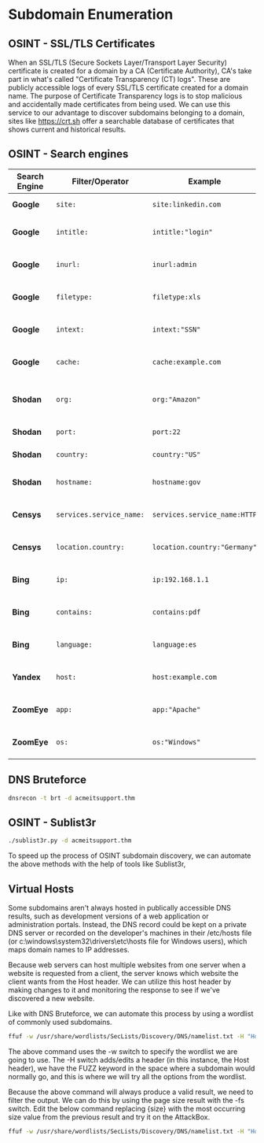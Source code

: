 # Subdomain Enumeration

## OSINT - SSL/TLS Certificates

When an SSL/TLS (Secure Sockets Layer/Transport Layer Security) certificate is created for a domain by a CA (Certificate Authority), CA's take part in what's called "Certificate Transparency (CT) logs". These are publicly accessible logs of every SSL/TLS certificate created for a domain name. The purpose of Certificate Transparency logs is to stop malicious and accidentally made certificates from being used. We can use this service to our advantage to discover subdomains belonging to a domain, sites like https://crt.sh offer a searchable database of certificates that shows current and historical results.

## OSINT - Search engines

| Search Engine | Filter/Operator          | Example                      | Description                                                     |
| ------------- | ------------------------ | ---------------------------- | --------------------------------------------------------------- |
| **Google**    | `site:`                  | `site:linkedin.com`          | Limits results to a specific domain.                            |
| **Google**    | `intitle:`               | `intitle:"login"`            | Searches for pages with the term in the title.                  |
| **Google**    | `inurl:`                 | `inurl:admin`                | Searches for pages with the term in the URL.                    |
| **Google**    | `filetype:`              | `filetype:xls`               | Finds specific file types (e.g. `.xls`, `.pdf`).                |
| **Google**    | `intext:`                | `intext:"SSN"`               | Searches for text inside the body of a page.                    |
| **Google**    | `cache:`                 | `cache:example.com`          | Shows cached version of a page by Google.                       |
| **Shodan**    | `org:`                   | `org:"Amazon"`               | Finds devices or services belonging to a specific organization. |
| **Shodan**    | `port:`                  | `port:22`                    | Filters by open port.                                           |
| **Shodan**    | `country:`               | `country:"US"`               | Limits results to a specific country.                           |
| **Shodan**    | `hostname:`              | `hostname:gov`               | Filters by hostname or domain pattern.                          |
| **Censys**    | `services.service_name:` | `services.service_name:HTTP` | Filters by service type (HTTP, FTP, etc).                       |
| **Censys**    | `location.country:`      | `location.country:"Germany"` | Filters hosts by geographic location.                           |
| **Bing**      | `ip:`                    | `ip:192.168.1.1`             | Returns results from a specific IP address.                     |
| **Bing**      | `contains:`              | `contains:pdf`               | Finds pages containing links to specific file types.            |
| **Bing**      | `language:`              | `language:es`                | Filters search results by language.                             |
| **Yandex**    | `host:`                  | `host:example.com`           | Restricts results to a specific domain (similar to `site:`).    |
| **ZoomEye**   | `app:`                   | `app:"Apache"`               | Filters results by application/service name.                    |
| **ZoomEye**   | `os:`                    | `os:"Windows"`               | Filters results based on operating system.                      |

## DNS Bruteforce

```bash
dnsrecon -t brt -d acmeitsupport.thm
```

## OSINT - Sublist3r

```bash
./sublist3r.py -d acmeitsupport.thm
```

To speed up the process of OSINT subdomain discovery, we can automate the above methods with the help of tools like Sublist3r,

## Virtual Hosts

Some subdomains aren't always hosted in publically accessible DNS results, such as development versions of a web application or administration portals. Instead, the DNS record could be kept on a private DNS server or recorded on the developer's machines in their /etc/hosts file (or c:\windows\system32\drivers\etc\hosts file for Windows users), which maps domain names to IP addresses.

Because web servers can host multiple websites from one server when a website is requested from a client, the server knows which website the client wants from the Host header. We can utilize this host header by making changes to it and monitoring the response to see if we've discovered a new website.

Like with DNS Bruteforce, we can automate this process by using a wordlist of commonly used subdomains.

```bash
ffuf -w /usr/share/wordlists/SecLists/Discovery/DNS/namelist.txt -H "Host: FUZZ.acmeitsupport.thm" -u http://MACHINE_IP
```

The above command uses the -w switch to specify the wordlist we are going to use. The -H switch adds/edits a header (in this instance, the Host header), we have the FUZZ keyword in the space where a subdomain would normally go, and this is where we will try all the options from the wordlist.

Because the above command will always produce a valid result, we need to filter the output. We can do this by using the page size result with the -fs switch. Edit the below command replacing {size} with the most occurring size value from the previous result and try it on the AttackBox.

```bash
ffuf -w /usr/share/wordlists/SecLists/Discovery/DNS/namelist.txt -H "Host: FUZZ.acmeitsupport.thm" -u http://MACHINE_IP -fs {size}
```
